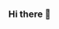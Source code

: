 ### Hi there 👋

<!--
**Frens1999/Frens1999** is a ✨ _special_ ✨ repository because its `README.md` (this file) appears on your GitHub profile.

Here are some ideas to get you started:

- 🔭 I’m currently working on my personal projects.
- 🌱 I’m currently learning Nest Js.
- 💬 Ask me about ...
- 📫 How to reach me: ...

-->
